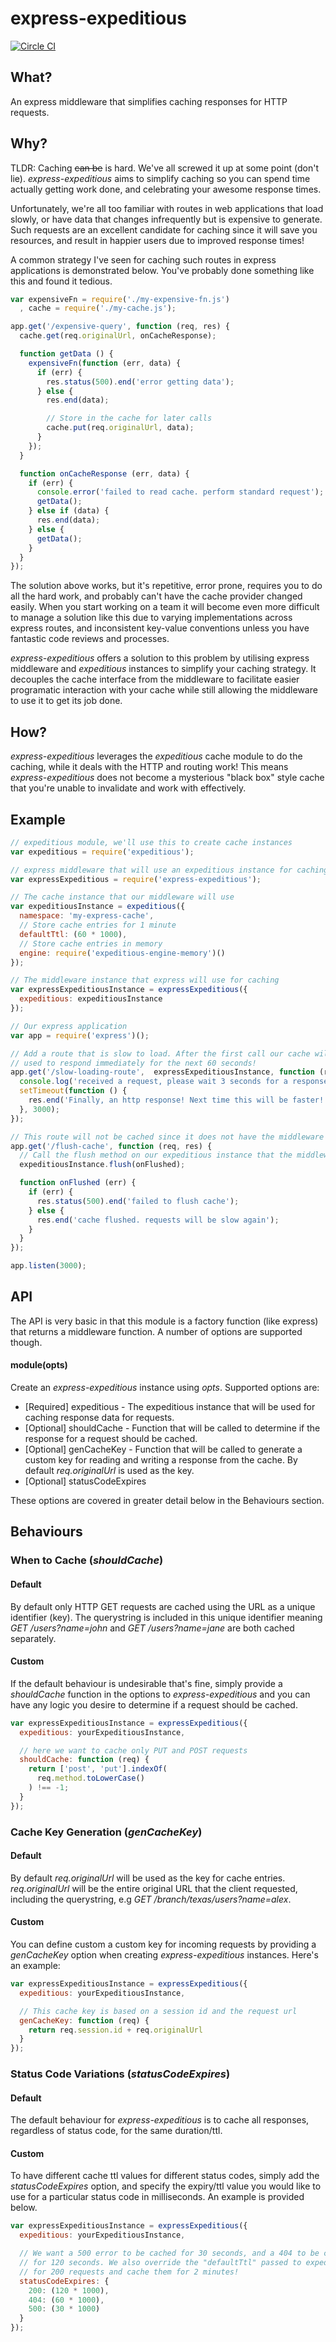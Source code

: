 express-expeditious
===================
[![Circle CI](https://circleci.com/gh/evanshortiss/express-expeditious/tree/master.svg?style=svg)](https://circleci.com/gh/evanshortiss/express-expeditious/tree/master)

## What?
An express middleware that simplifies caching responses for HTTP requests.

## Why?

TLDR: Caching ~~can be~~ is hard. We've all screwed it up at some point (don't lie).
_express-expeditious_ aims to simplify caching so you can spend time actually
getting work done, and celebrating your awesome response times.

Unfortunately, we're all too familiar with routes in web applications that load
slowly, or have data that changes infrequently but is expensive to generate.
Such requests are an excellent candidate for caching since it will save you
resources, and result in happier users due to improved response times!

A common strategy I've seen for caching such routes in express applications is
demonstrated below. You've probably done something like this and found it
tedious.

```js
var expensiveFn = require('./my-expensive-fn.js')
  , cache = require('./my-cache.js');

app.get('/expensive-query', function (req, res) {
  cache.get(req.originalUrl, onCacheResponse);

  function getData () {
    expensiveFn(function (err, data) {
      if (err) {
        res.status(500).end('error getting data');
      } else {
        res.end(data);

        // Store in the cache for later calls
        cache.put(req.originalUrl, data);
      }
    });
  }

  function onCacheResponse (err, data) {
    if (err) {
      console.error('failed to read cache. perform standard request');
      getData();
    } else if (data) {
      res.end(data);
    } else {
      getData();
    }
  }
});
```

The solution above works, but it's repetitive, error prone, requires you to do all the hard work, and probably can't have the cache provider changed easily. When you start working on a team it will become even more difficult to manage a solution like this due to varying implementations across express routes, and inconsistent key-value conventions unless you have fantastic code reviews and processes.

*express-expeditious* offers a solution to this problem by utilising express middleware and _expeditious_ instances to simplify your caching strategy. It decouples the cache interface from the middleware to facilitate easier programatic interaction with your cache while still allowing the middleware to use it to get its job done.

## How?

*express-expeditious* leverages the *expeditious* cache module to do the caching, while it deals with the HTTP and routing work! This means *express-expeditious* does not become a mysterious "black box" style cache that you're unable to invalidate and work with effectively.


## Example
```js
// expeditious module, we'll use this to create cache instances
var expeditious = require('expeditious');

// express middleware that will use an expeditious instance for caching
var expressExpeditious = require('express-expeditious');

// The cache instance that our middleware will use
var expeditiousInstance = expeditious({
  namespace: 'my-express-cache',
  // Store cache entries for 1 minute
  defaultTtl: (60 * 1000),
  // Store cache entries in memory
  engine: require('expeditious-engine-memory')()
});

// The middleware instance that express will use for caching
var expressExpeditiousInstance = expressExpeditious({
  expeditious: expeditiousInstance
});

// Our express application
var app = require('express')();

// Add a route that is slow to load. After the first call our cache will be
// used to respond immediately for the next 60 seconds!
app.get('/slow-loading-route',  expressExpeditiousInstance, function (req, res) {
  console.log('received a request, please wait 3 seconds for a response');
  setTimeout(function () {
    res.end('Finally, an http response! Next time this will be faster!');
  }, 3000);
});

// This route will not be cached since it does not have the middleware applied
app.get('/flush-cache', function (req, res) {
  // Call the flush method on our expeditious instance that the middleware uses
  expeditiousInstance.flush(onFlushed);

  function onFlushed (err) {
    if (err) {
      res.status(500).end('failed to flush cache');
    } else {
      res.end('cache flushed. requests will be slow again');
    }
  }
});

app.listen(3000);
```


## API

The API is very basic in that this module is a factory function (like express) that returns a middleware function. A number of options are supported though.

#### module(opts)
Create an _express-expeditious_ instance using _opts_. Supported options are:

* [Required] expeditious - The expeditious instance that will be used for caching response data for requests.
* [Optional] shouldCache - Function that will be called to determine if the response for a request should be cached.
* [Optional] genCacheKey - Function that will be called to generate a custom key for reading and writing a response from the cache. By default _req.originalUrl_ is used as the key.
* [Optional] statusCodeExpires

These options are covered in greater detail below in the Behaviours section.


## Behaviours

### When to Cache (_shouldCache_)

#### Default
By default only HTTP GET requests are cached using the URL as a unique identifier (key). The querystring is included in this unique identifier meaning _GET /users?name=john_ and _GET /users?name=jane_ are both cached separately.

#### Custom
If the default behaviour is undesirable that's fine, simply provide a _shouldCache_ function in the options to *express-expeditious* and you can have any logic you desire to determine if a request should be cached.

```js
var expressExpeditiousInstance = expressExpeditious({
  expeditious: yourExpeditiousInstance,

  // here we want to cache only PUT and POST requests
  shouldCache: function (req) {
    return ['post', 'put'].indexOf(
      req.method.toLowerCase()
    ) !== -1;
  }
});
```

### Cache Key Generation (_genCacheKey_)

#### Default
By default _req.originalUrl_ will be used as the key for cache entries.
_req.originalUrl_ will be the entire original URL that the client requested,
including the querystring, e.g _GET /branch/texas/users?name=alex_.

#### Custom
You can define custom a custom key for incoming requests by providing a
_genCacheKey_ option when creating _express-expeditious_ instances. Here's an
example:

```js
var expressExpeditiousInstance = expressExpeditious({
  expeditious: yourExpeditiousInstance,

  // This cache key is based on a session id and the request url
  genCacheKey: function (req) {
    return req.session.id + req.originalUrl
  }
});
```

### Status Code Variations (_statusCodeExpires_)

#### Default
The default behaviour for _express-expeditious_ is to cache all responses,
regardless of status code, for the same duration/ttl.

#### Custom
To have different cache ttl values for different status codes, simply add the
_statusCodeExpires_ option, and specify the expiry/ttl value you would like
to use for a particular status code in milliseconds. An example is provided
below.

```js
var expressExpeditiousInstance = expressExpeditious({
  expeditious: yourExpeditiousInstance,

  // We want a 500 error to be cached for 30 seconds, and a 404 to be cached
  // for 120 seconds. We also override the "defaultTtl" passed to expeditious
  // for 200 requests and cache them for 2 minutes!
  statusCodeExpires: {
    200: (120 * 1000),
    404: (60 * 1000),
    500: (30 * 1000)
  }
});
```
